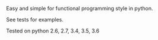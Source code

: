 Easy and simple for functional programming style in python.

See tests for examples.

Tested on python 2.6, 2.7, 3.4, 3.5, 3.6
